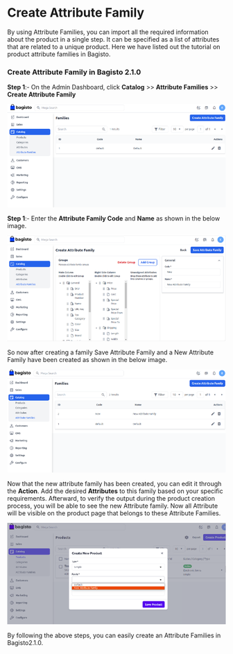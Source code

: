 # Create Attribute Family

By using Attribute Families, you can import all the required information about the product in a single step. It can be specified as a list of attributes that are related to a unique product. Here we have listed out the tutorial on product attribute families in Bagisto.

### Create Attribute Family in Bagisto 2.1.0

**Step 1**:- On the Admin Dashboard, click **Catalog** >> **Attribute Families** >> **Create Attribute Family**

 ![Attribute Family](../../assets/2.1.0/images/attribute/createFamily.png)

**Step 1**:-  Enter the **Attribute Family Code** and **Name** as shown in the below image.

 ![Save Family](../../assets/2.1.0/images/attribute/saveFamily.png)

 So now after creating a family Save Attribute Family and a New Attribute Family have been created as shown in the below image.

  ![Family Grid](../../assets/2.1.0/images/attribute/familyGrid.png)

 Now that the new attribute family has been created, you can edit it through the **Action**. Add the desired **Attributes** to this family based on your specific requirements. Afterward, to verify the output during the product creation process, you will be able to see the new Attribute family. Now all Attribute will be visible on the product page that belongs to these Attribute Families.

   ![Output](../../assets/2.1.0/images/attribute/output.png)

By following the above steps, you can easily create an Attribute Families in Bagisto2.1.0.